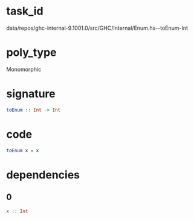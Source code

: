
# task_id
data/repos/ghc-internal-9.1001.0/src/GHC/Internal/Enum.hs--toEnum-Int

# poly_type
Monomorphic

# signature
```haskell
toEnum :: Int -> Int
```   

# code
```haskell
toEnum x = x
```

# dependencies
## 0
```haskell
x :: Int
```
